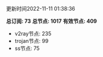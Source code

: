 更新时间2022-11-11 01:38:36

**总订阅: 73**
**总节点: 1017**
**有效节点: 409**
- v2ray节点: 235
- trojan节点: 99
- ss节点: 75
